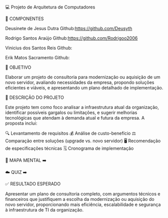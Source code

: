 💻 Projeto de Arquitetura de Computadores 

👥 COMPONENTES

Deusinete de Jesus Dutra
Github:https://github.com/Deusyth

Rodrigo Santos Araújo
Github:https://github.com/Rodrigoo2006

Vinicius dos Santos Reis
Github:

Erik Matos Sacramento
Github:

🎯 OBJETIVO

Elaborar um projeto de consultoria para modernização ou aquisição de um novo servidor, avaliando necessidades da empresa, propondo soluções eficientes e viáveis, e apresentando um plano detalhado de implementação.

📝 DESCRIÇÃO DO PROJETO

Este projeto tem como foco analisar a infraestrutura atual da organização, identificar possíveis gargalos ou limitações, e sugerir melhorias tecnológicas que atendam à demanda atual e futura da empresa. A proposta inclui:

🔍 Levantamento de requisitos
💰 Análise de custo-benefício
⚖️ Comparação entre soluções (upgrade vs. novo servidor)
🖥️ Recomendação de especificações técnicas
🗓️ Cronograma de implementação

🧠 MAPA MENTAL 
➡️

☁️ QUIZ 
➡️

✅ RESULTADO ESPERADO

Apresentar um plano de consultoria completo, com argumentos técnicos e financeiros que justifiquem a escolha da modernização ou aquisição do novo servidor, proporcionando mais eficiência, escalabilidade e segurança à infraestrutura de TI da organização.
